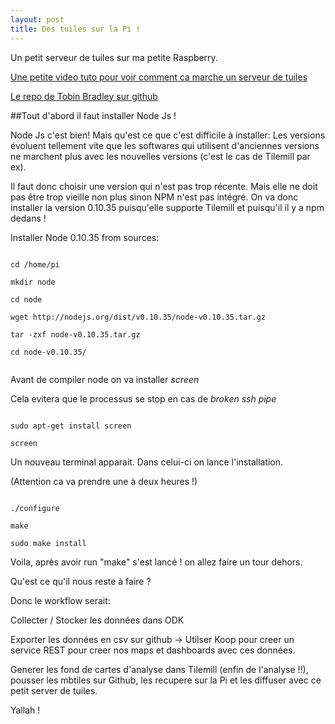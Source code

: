 ```yaml
---
layout: post
title: Des tuiles sur la Pi !
---
```


Un petit serveur de tuiles sur ma petite Raspberry. 

[Une petite video tuto pour voir comment ca marche un serveur de tuiles](https://www.youtube.com/watch?v=CwAQSKsSQhI)

[Le repo de Tobin Bradley sur github](https://github.com/tobinbradley/mbtiles-server)


##Tout d'abord il faut installer Node Js !

Node Js c'est bien! Mais qu'est ce que c'est difficile à installer: Les versions évoluent tellement vite que les softwares qui utilisent d'anciennes versions ne marchent plus avec les nouvelles versions (c'est le cas de Tilemill par ex).

Il faut donc choisir une version qui n'est pas trop récente. Mais elle ne doit pas être trop vieille non plus sinon NPM n'est pas intégré. On va donc installer la version 0.10.35 puisqu'elle supporte Tilemill et puisqu'il il y a npm dedans !



Installer Node 0.10.35 from sources:

```

cd /home/pi

mkdir node

cd node

wget http://nodejs.org/dist/v0.10.35/node-v0.10.35.tar.gz

tar -zxf node-v0.10.35.tar.gz

cd node-v0.10.35/


```



Avant de compiler node on va installer *screen*

Cela evitera que le processus se stop en cas de *broken ssh pipe*

```

sudo apt-get install screen

screen

```


Un nouveau terminal apparait. Dans celui-ci on lance l'installation.

(Attention ca va prendre une à deux heures !)

```

./configure

make

sudo make install

```

Voila, après avoir run "make" s'est lancé ! on allez faire un tour dehors.



Qu'est ce qu'il nous reste à faire ?

Donc le workflow serait:

Collecter / Stocker les données dans ODK

Exporter les données en csv sur github -> Utilser Koop pour creer un service REST pour creer nos maps et dashboards avec ces données.

Generer les fond de cartes d'analyse dans Tilemill (enfin de l'analyse !!), pousser les mbtiles sur Github, les recupere sur la Pi et les diffuser avec ce petit server de tuiles.

Yallah !
